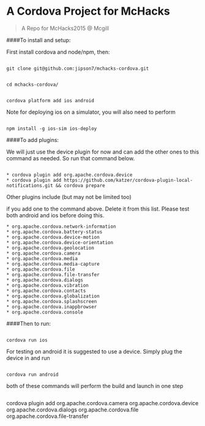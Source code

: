 #   A Cordova Project for McHacks

>A Repo for McHacks2015 @ Mcgill

####To install and setup:

First install cordova and node/npm, then:

```

git clone git@github.com:jipson7/mchacks-cordova.git

```

```

cd mchacks-cordova/

```

```

cordova platform add ios android

```

Note for deploying ios on a simulator, you will also need to perform

```

npm install -g ios-sim ios-deploy

```

####To add plugins:

We will just use the device plugin for now and can add the other ones to this command as needed. So run that command below.

```

* cordova plugin add org.apache.cordova.device
* cordova plugin add https://github.com/katzer/cordova-plugin-local-notifications.git && cordova prepare

```

Other plugins include (but may not be limited too)

if you add one to the command above. Delete it from this list. Please test both android and ios before doing this.

```
* org.apache.cordova.network-information
* org.apache.cordova.battery-status
* org.apache.cordova.device-motion
* org.apache.cordova.device-orientation
* org.apache.cordova.geolocation
* org.apache.cordova.camera
* org.apache.cordova.media
* org.apache.cordova.media-capture
* org.apache.cordova.file
* org.apache.cordova.file-transfer
* org.apache.cordova.dialogs
* org.apache.cordova.vibration
* org.apache.cordova.contacts
* org.apache.cordova.globalization
* org.apache.cordova.splashscreen
* org.apache.cordova.inappbrowser
* org.apache.cordova.console
```


####Then to run:

```

cordova run ios

```

For testing on android it is suggested to use a device. Simply plug the device in and run

```

cordova run android

```

both of these commands will perform the build and launch in one step


```

```
cordova plugin add org.apache.cordova.camera org.apache.cordova.device org.apache.cordova.dialogs org.apache.cordova.file org.apache.cordova.file-transfer
```
